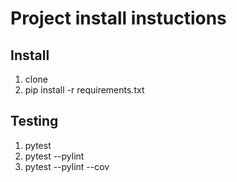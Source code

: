 # Project install instuctions

## Install

1. clone
2. pip install -r requirements.txt

## Testing

1. pytest
2. pytest --pylint
3. pytest --pylint --cov

